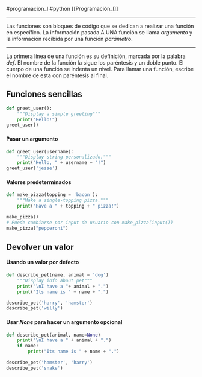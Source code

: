 #programacion_I #python [[Programación_I]]

---

Las funciones son bloques de código que se dedican a realizar una función en específico.
La información pasada A UNA función se llama *argumento* y la información recibida por una función *parámetro*.

---

La primera línea de una función es su definición, marcada por la palabra *def*. 
El nombre de la función la sigue los paréntesis y un doble punto. 
El cuerpo de una función se indenta un nivel.
		Para llamar una función, escribe el nombre de esta con paréntesis al final. 

## Funciones sencillas

```python
def greet_user():
	"""Display a simple greeting"""
	print("Hello!")
greet_user()
```

#### Pasar un argumento

```python
def greet_user(username):
	"""Display string personalizado."""
	print("Hello, " + username + "!")
greet_user('jesse')
```

#### Valores predeterminados

```python
def make_pizza(topping = 'bacon'):
	"""Make a single-topping pizza."""
	print("Have a " + topping + " pizza!")

make_pizza() 
# Puede cambiarse por input de usuario con make_pizza(input())
make_pizza("pepperoni")
```

## Devolver un valor

#### Usando un valor por defecto
```python
def describe_pet(name, animal = 'dog')
	"""Display info about pet"""
	print("\nI have a "+ animal + ".")
	print("Its name is " + name + ".")

describe_pet('harry', 'hamster')
describe_pet('willy')
```

#### Usar *None* para hacer un argumento opcional

```python
def describe_pet(animal, name=None)
	print("\nI have a " + animal + ".")
	if name:
		print("Its name is " + name + ".")

describe_pet('hamster', 'harry')
describe_pet('snake')
```

## 
